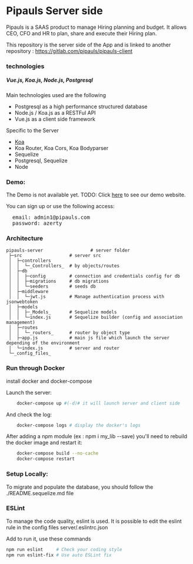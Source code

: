 # Pipauls Server side

Pipauls is a SAAS product to manage Hiring planning and budget. It allows CEO, CFO and HR to plan, share and execute their Hiring plan.

This repository is the server side of the App and is linked to another repository :
https://gitlab.com/pipauls/pipauls-client

### technologies
##### Vue.js, Koa.js, Node.js, Postgresql

Main technologies used are the following
 * Postgresql as a high performance structured database
 * Node.js / Koa.js as a RESTFul API
 * Vue.js as a client side framework

Specific to the Server
   - [Koa](http://koajs.com/)
   - Koa Router, Koa Cors, Koa Bodyparser
   - Sequelize
   - Postgresql, Sequelize
   - Node

### Demo:
The Demo is not available yet.
TODO: Click [here](http://demo.pipauls.com) to see our demo website.

You can sign up or use the following access:
<pre>
  email: admin1@pipauls.com
  password: azerty
</pre>


### Architecture

    pipauls-server                  # server folder
     ├─src                  # server src
     │  ├─controllers
     │  │  └─_Controllers_  # by objects/routes
     │  ├─db
     │  │  ├─config         # connection and credentials config for db
     │  │  ├─migrations     # db migrations
     │  │  └─seeders        # seeds db
     │  ├─middleware
     │  │  └─jwt.js         # Manage authentication process with jsonwebtoken
     │  ├─models
     │  │  ├─_Models_       # Sequelize models
     │  │  └─index.js       # Sequelize builder (config and association management)
     │  ├─routes
     │  │  └─_routers_      # router by object type
     │  ├─app.js            # main js file which launch the server depending of the environment
     │  └─index.js          # server and router
     └─_config_files_

### Run through Docker

install docker and docker-compose

Launch the server:

```bash
    docker-compose up #(-d)# it will launch server and client side
```

And check the log:

```bash
    docker-compose logs # display the docker's logs
```

After adding a npm module (ex : npm i my_lib --save) you'll need to rebuild the docker image and restart it:

```bash
    docker-compose build --no-cache
    docker-compose restart
```

### Setup Locally:

To migrate and populate the database, you should follow the ./README.sequelize.md file


### ESLint

To manage the code quality, eslint is used.
It is possible to edit the eslint rule in the config files server/.eslintrc.json

Add to run it, use these commands
```bash
npm run eslint     # Check your coding style
npm run eslint-fix # Use auto ESLint fix
```